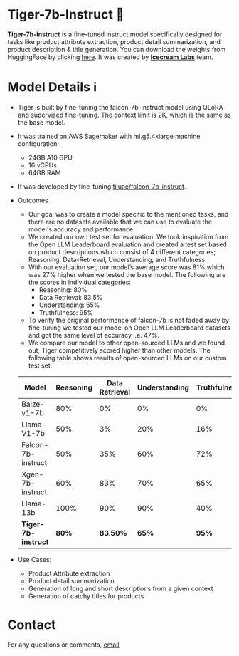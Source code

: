 # Tiger-7b-Instruct 🐯
**Tiger-7b-instruct** is a fine-tuned instruct model specifically designed for tasks like product attribute extraction, product detail summarization, and product description & title generation. You can download the weights from HuggingFace by clicking [here](https://huggingface.co/icecreamlabs/Tiger-7B-Instruct). It was created by **[Icecream Labs](https://www.icecreamlabs.com)** team.

# Model Details ℹ️
- Tiger is built by fine-tuning the falcon-7b-instruct model using QLoRA and supervised fine-tuning. The context limit is 2K, which is the same as the base model.
- It was trained on AWS Sagemaker with ml.g5.4xlarge machine configuration:
  - 24GB A10 GPU
  - 16 vCPUs
  - 64GB RAM
- It was developed by fine-tuning [tiiuae/falcon-7b-instruct](https://huggingface.co/tiiuae/falcon-7b-instruct).
- Outcomes
  - Our goal was to create a model specific to the mentioned tasks, and there are no datasets available that we can use to evaluate the model's accuracy and performance.
  - We created our own test set for evaluation. We took inspiration from the Open LLM Leaderboard evaluation and created a test set based on product descriptions which consist of 4 different categories; Reasoning, Data-Retrieval, Understanding, and Truthfulness.
  - With our evaluation set, our model’s average score was 81% which was 27% higher when we tested the base model. The following are the scores in individual categories:
    - Reasoning: 80%
    - Data Retrieval: 83.5%
    - Understanding: 65%
    - Truthfulness: 95%
  - To verify the original performance of falcon-7b is not faded away by fine-tuning we tested our model on Open LLM Leaderboard datasets and got the same level of accuracy i.e. 47%.
  - We compare our model to other open-sourced LLMs and we found out, Tiger competitively scored higher than other models. The following table shows results of open-sourced LLMs on our custom test set:
    
  | Model            | Reasoning | Data Retrieval | Understanding | Truthfulness | Overall|
  |------------------|-----------|----------------|---------------|--------------|--------|
  |Baize-v1-7b       |80%        |0%              | 0%            | 0%           | 20%    |
  |Llama-V1-7b       |50%        | 3%             | 20%           | 16%          | 22%    |
  |Falcon-7b-instruct|50%        |35%             | 60%           | 72%          | 54%    |
  |Xgen-7b-instruct  |60%        |83%             | 70%           | 65%          | 70%    |
  |Llama-13b         |100%       | 90%            | 90%           | 40%          | 80%    |
  |**Tiger-7b-instruct** |**80%**|**83.50%**      | **65%**       | **95%**      | **81%**|


- Use Cases:
  - Product Attribute extraction
  - Product detail summarization
  - Generation of long and short descriptions from a given context
  - Generation of catchy titles for products

# Contact
For any questions or comments, [email](https://www.icecreamlabs.com/contact-us)
